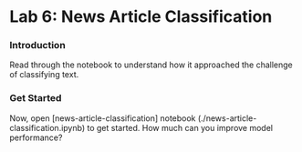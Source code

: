 # Lab 6: News Article Classification

### Introduction

Read through the notebook to understand how it approached the challenge of classifying text. 

### Get Started

Now, open [news-article-classification] notebook (./news-article-classification.ipynb) to get started. How much can you improve model performance?


